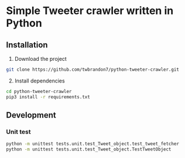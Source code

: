 # Simple Tweeter crawler written in Python

## Installation

1. Download the project

```bash
git clone https://github.com/twbrandon7/python-tweeter-crawler.git
```

2. Install dependencies

```bash
cd python-tweeter-crawler
pip3 install -r requirements.txt
```

## Development

### Unit test

```bash
python -m unittest tests.unit.test_Tweet_object.test_tweet_fetcher
python -m unittest tests.unit.test_Tweet_object.TestTweetObject
```
